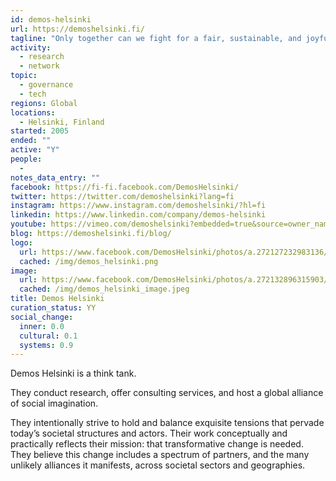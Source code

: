 ```yaml
---
id: demos-helsinki
url: https://demoshelsinki.fi/
tagline: "Only together can we fight for a fair, sustainable, and joyful next era."
activity:
  - research
  - network
topic:
  - governance
  - tech
regions: Global
locations:
  - Helsinki, Finland
started: 2005
ended: ""
active: "Y"
people:
  - 
notes_data_entry: ""
facebook: https://fi-fi.facebook.com/DemosHelsinki/
twitter: https://twitter.com/demoshelsinki?lang=fi
instagram: https://www.instagram.com/demoshelsinki/?hl=fi
linkedin: https://www.linkedin.com/company/demos-helsinki
youtube: https://vimeo.com/demoshelsinki?embedded=true&source=owner_name&owner=3044102
blog: https://demoshelsinki.fi/blog/
logo:
  url: https://www.facebook.com/DemosHelsinki/photos/a.272127232983136/1526806030848577/
  cached: /img/demos_helsinki.png
image:
  url: https://www.facebook.com/DemosHelsinki/photos/a.272132896315903/457840911078433
  cached: /img/demos_helsinki_image.jpeg
title: Demos Helsinki
curation_status: YY
social_change:
  inner: 0.0
  cultural: 0.1
  systems: 0.9
---
```


Demos Helsinki is a think tank.

They conduct research, offer consulting services, and host a global alliance of social imagination.

They intentionally strive to hold and balance exquisite tensions that pervade today’s societal structures and actors. Their work conceptually and practically reflects their mission: that transformative change is needed. They believe this change includes a spectrum of partners, and the many unlikely alliances it manifests, across societal sectors and geographies.

